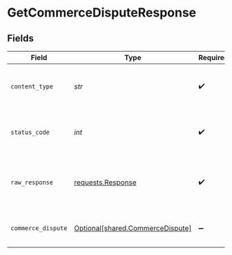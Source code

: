 # GetCommerceDisputeResponse


## Fields

| Field                                                                                                                                                                                                                                                                                                                                                                                             | Type                                                                                                                                                                                                                                                                                                                                                                                              | Required                                                                                                                                                                                                                                                                                                                                                                                          | Description                                                                                                                                                                                                                                                                                                                                                                                       | Example                                                                                                                                                                                                                                                                                                                                                                                           |
| ------------------------------------------------------------------------------------------------------------------------------------------------------------------------------------------------------------------------------------------------------------------------------------------------------------------------------------------------------------------------------------------------- | ------------------------------------------------------------------------------------------------------------------------------------------------------------------------------------------------------------------------------------------------------------------------------------------------------------------------------------------------------------------------------------------------- | ------------------------------------------------------------------------------------------------------------------------------------------------------------------------------------------------------------------------------------------------------------------------------------------------------------------------------------------------------------------------------------------------- | ------------------------------------------------------------------------------------------------------------------------------------------------------------------------------------------------------------------------------------------------------------------------------------------------------------------------------------------------------------------------------------------------- | ------------------------------------------------------------------------------------------------------------------------------------------------------------------------------------------------------------------------------------------------------------------------------------------------------------------------------------------------------------------------------------------------- |
| `content_type`                                                                                                                                                                                                                                                                                                                                                                                    | *str*                                                                                                                                                                                                                                                                                                                                                                                             | :heavy_check_mark:                                                                                                                                                                                                                                                                                                                                                                                | HTTP response content type for this operation                                                                                                                                                                                                                                                                                                                                                     |                                                                                                                                                                                                                                                                                                                                                                                                   |
| `status_code`                                                                                                                                                                                                                                                                                                                                                                                     | *int*                                                                                                                                                                                                                                                                                                                                                                                             | :heavy_check_mark:                                                                                                                                                                                                                                                                                                                                                                                | HTTP response status code for this operation                                                                                                                                                                                                                                                                                                                                                      |                                                                                                                                                                                                                                                                                                                                                                                                   |
| `raw_response`                                                                                                                                                                                                                                                                                                                                                                                    | [requests.Response](https://requests.readthedocs.io/en/latest/api/#requests.Response)                                                                                                                                                                                                                                                                                                             | :heavy_check_mark:                                                                                                                                                                                                                                                                                                                                                                                | Raw HTTP response; suitable for custom response parsing                                                                                                                                                                                                                                                                                                                                           |                                                                                                                                                                                                                                                                                                                                                                                                   |
| `commerce_dispute`                                                                                                                                                                                                                                                                                                                                                                                | [Optional[shared.CommerceDispute]](../../models/shared/commercedispute.md)                                                                                                                                                                                                                                                                                                                        | :heavy_minus_sign:                                                                                                                                                                                                                                                                                                                                                                                | OK                                                                                                                                                                                                                                                                                                                                                                                                | {"id":"03e608e3-bd1c-454f-8c2b-fb0133e43b95","disputedTransactions":[{"id":"e63ad857-7e12-4e64-9185-cdfd7c45d09d","type":"Order"}],"totalAmount":-47.66,"currency":"GBP","status":"InquiryEvidenceRequired","reason":"Unhappy with product","dueDate":"2021-03-29T14:39:55","createdDate":"2021-03-22T14:39:55","modifiedDate":"2022-02-02T11:02:45Z","sourceModifiedDate":"2021-03-22T14:39:55"} |
